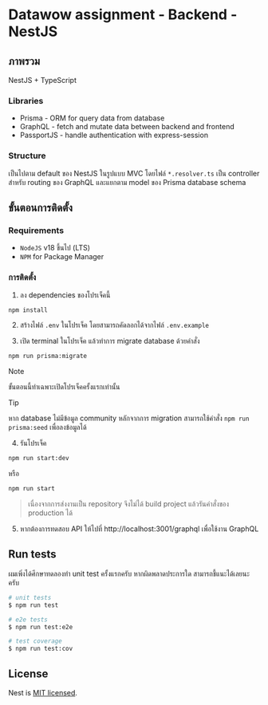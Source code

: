 # Datawow assignment - Backend - NestJS

## ภาพรวม

NestJS + TypeScript

### Libraries

- Prisma - ORM for query data from database
- GraphQL - fetch and mutate data between backend and frontend
- PassportJS - handle authentication with express-session

### Structure

เป็นไปตาม default ของ NestJS ในรูปแบบ MVC โดยไฟล์ `*.resolver.ts` เป็น controller สำหรับ routing ของ GraphQL และแยกตาม model ของ Prisma database schema

## ขั้นตอนการติดตั้ง

### Requirements

- `NodeJS` v18 ขึ้นไป (LTS)
- `NPM` for Package Manager

### การติดตั้ง

1. ลง dependencies ของโปรเจ็คนี้

```bash
npm install
```

2. สร้างไฟล์ `.env` ในโปรเจ็ค โดยสามารถคัดลอกได้จากไฟล์ `.env.example`

3. เปิด terminal ในโปรเจ็ค แล้วทำการ migrate database ด้วยคำสั่ง

```bash
npm run prisma:migrate
```

> [!NOTE]
> ขั้นตอนนี้ทำเฉพาะเปิดโปรเจ็คครั้งแรกเท่านั้น

> [!TIP]
> หาก database ไม่มีข้อมูล community หลักจากการ migration
> สามารถใช้คำสั่ง `npm run prisma:seed` เพื่อลงข้อมูลได้

4. รันโปรเจ็ค

```bash
npm run start:dev
```

หรือ

```bash
npm run start
```

> เนื่องจากการส่งงานเป็น repository จึงไม่ได้ build project แล้วรันคำสั่งของ production ได้

5. หากต้องการทดสอบ API ให้ไปที่ http://localhost:3001/graphql เพื่อใช้งาน GraphQL

## Run tests

ผมเพิ่งได้ศึกษาทดลองทำ unit test ครั้งแรกครับ หากผิดพลาดประการใด สามารถชี้แนะได้เลยนะครับ

```bash
# unit tests
$ npm run test

# e2e tests
$ npm run test:e2e

# test coverage
$ npm run test:cov
```

## License

Nest is [MIT licensed](https://github.com/nestjs/nest/blob/master/LICENSE).

